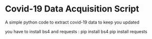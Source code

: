 # Covid-19 Data Acquisition Script
A simple python code to extract covid-19 data to keep you updated

you have to install bs4 and requests :
pip install bs4
pip install requests
